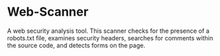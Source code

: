 # Web-Scanner
A web security analysis tool. This scanner checks for the presence of a robots.txt file, examines security headers, searches for comments within the source code, and detects forms on the page.
